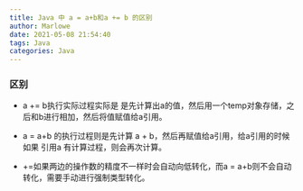 ```yaml
---
title: Java 中 a = a+b和a += b 的区别
author: Marlowe
date: 2021-05-08 21:54:40
tags: Java
categories: Java
---
```


<!--more-->

### 区别

* a += b执行实际过程实际是 是先计算出a的值，然后用一个temp对象存储，之后和b进行相加，然后将值赋值给a引用。

* a = a+b 的执行过程则是先计算 a + b，然后再赋值给a引用，给a引用的时候如果 引用a 有计算过程，则会再次计算。

* +=如果两边的操作数的精度不一样时会自动向低转化，而a = a+b则不会自动转化，需要手动进行强制类型转化。

